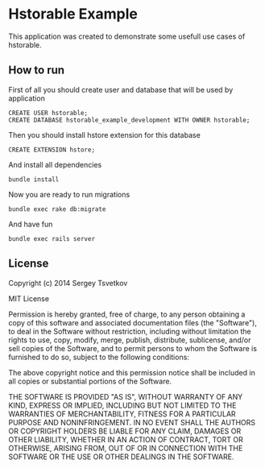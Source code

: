 Hstorable Example
==================

This application was created to demonstrate some usefull use cases of hstorable.

## How to run

First of all you should create user and database that will be used by application

```
CREATE USER hstorable;
CREATE DATABASE hstorable_example_development WITH OWNER hstorable;
```

Then you should install hstore extension for this database

```
CREATE EXTENSION hstore;
```

And install all dependencies

```
bundle install
```

Now you are ready to run migrations

```
bundle exec rake db:migrate
```

And have fun

```
bundle exec rails server
```

## License

Copyright (c) 2014 Sergey Tsvetkov

MIT License

Permission is hereby granted, free of charge, to any person obtaining
a copy of this software and associated documentation files (the
"Software"), to deal in the Software without restriction, including
without limitation the rights to use, copy, modify, merge, publish,
distribute, sublicense, and/or sell copies of the Software, and to
permit persons to whom the Software is furnished to do so, subject to
the following conditions:

The above copyright notice and this permission notice shall be
included in all copies or substantial portions of the Software.

THE SOFTWARE IS PROVIDED "AS IS", WITHOUT WARRANTY OF ANY KIND,
EXPRESS OR IMPLIED, INCLUDING BUT NOT LIMITED TO THE WARRANTIES OF
MERCHANTABILITY, FITNESS FOR A PARTICULAR PURPOSE AND
NONINFRINGEMENT. IN NO EVENT SHALL THE AUTHORS OR COPYRIGHT HOLDERS BE
LIABLE FOR ANY CLAIM, DAMAGES OR OTHER LIABILITY, WHETHER IN AN ACTION
OF CONTRACT, TORT OR OTHERWISE, ARISING FROM, OUT OF OR IN CONNECTION
WITH THE SOFTWARE OR THE USE OR OTHER DEALINGS IN THE SOFTWARE.
